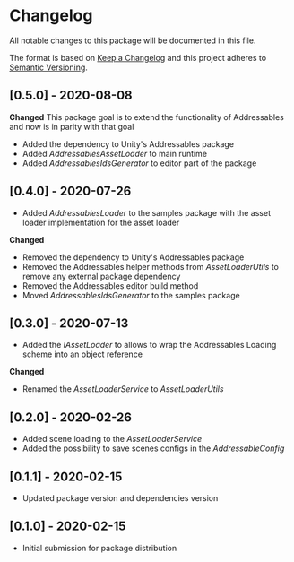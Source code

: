 # Changelog
All notable changes to this package will be documented in this file.

The format is based on [Keep a Changelog](http://keepachangelog.com/en/1.0.0/)
and this project adheres to [Semantic Versioning](http://semver.org/spec/v2.0.0.html).

## [0.5.0] - 2020-08-08

**Changed**
This package goal is to extend the functionality of Addressables and now is in parity with that goal
- Added the dependency to Unity's Addressables package
- Added *AddressablesAssetLoader* to main runtime
- Added *AddressablesIdsGenerator* to editor part of the package

## [0.4.0] - 2020-07-26

- Added *AddressablesLoader* to the samples package with the asset loader implementation for the asset loader

**Changed**
- Removed the dependency to Unity's Addressables package
- Removed the Addressables helper methods from *AssetLoaderUtils* to remove any external package dependency
- Removed the Addressables editor build method
- Moved *AddressablesIdsGenerator* to the samples package

## [0.3.0] - 2020-07-13

- Added the *IAssetLoader* to allows to wrap the Addressables Loading scheme into an object reference

**Changed**
- Renamed the *AssetLoaderService* to *AssetLoaderUtils*

## [0.2.0] - 2020-02-26

- Added scene loading to the *AssetLoaderService*
- Added the possibility to save scenes configs in the *AddressableConfig*

## [0.1.1] - 2020-02-15

- Updated package version and dependencies version

## [0.1.0] - 2020-02-15

- Initial submission for package distribution
